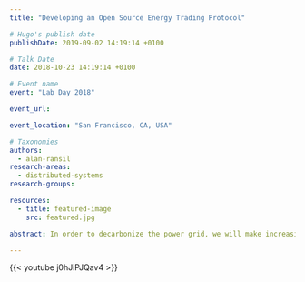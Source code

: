 ```yaml
---
title: "Developing an Open Source Energy Trading Protocol"

# Hugo's publish date
publishDate: 2019-09-02 14:19:14 +0100

# Talk Date
date: 2018-10-23 14:19:14 +0100

# Event name
event: "Lab Day 2018"

event_url:

event_location: "San Francisco, CA, USA"

# Taxonomies
authors:
  - alan-ransil
research-areas:
  - distributed-systems
research-groups:

resources:
  - title: featured-image
    src: featured.jpg

abstract: In order to decarbonize the power grid, we will make increasing use of resources at the grid edge such as wind, solar and batteries. This implies some significant changes in the structure of the power grid, which will have to transform from its current radial structure into a more distributed one. This talk briefly summarizes the way that the grid is structured now and how electricity pricing is done in transmission networks, and describes how we might extend these mechanisms to support clean energy.

---
```


{{< youtube j0hJiPJQav4 >}}
